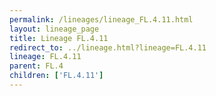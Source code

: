 ```yaml
---
permalink: /lineages/lineage_FL.4.11.html
layout: lineage_page
title: Lineage FL.4.11
redirect_to: ../lineage.html?lineage=FL.4.11
lineage: FL.4.11
parent: FL.4
children: ['FL.4.11']
---
```

